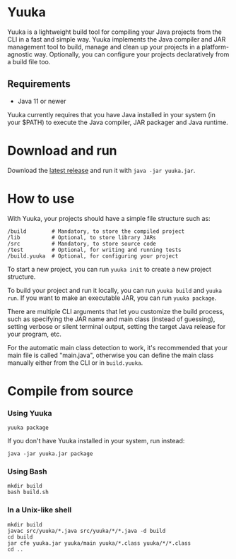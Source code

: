 # Yuuka
Yuuka is a lightweight build tool for compiling your Java projects from the CLI in a fast and simple way. Yuuka implements the Java compiler and JAR management tool to build, manage and clean up your projects in a platform-agnostic way. Optionally, you can configure your projects declaratively from a build file too.

## Requirements
* Java 11 or newer

Yuuka currently requires that you have Java installed in your system (in your $PATH) to execute the Java compiler, JAR packager and Java runtime.

# Download and run
Download the [latest release](https://github.com/spacebanana420/yuuka/releases) and run it with `java -jar yuuka.jar`.

# How to use
With Yuuka, your projects should have a simple file structure such as:
```
/build        # Mandatory, to store the compiled project
/lib          # Optional, to store library JARs
/src          # Mandatory, to store source code
/test         # Optional, for writing and running tests
/build.yuuka  # Optional, for configuring your project
```

To start a new project, you can run `yuuka init` to create a new project structure.

To build your project and run it locally, you can run `yuuka build` and `yuuka run`. If you want to make an executable JAR, you can run `yuuka package`.

There are multiple CLI arguments that let you customize the build process, such as specifying the JAR name and main class (instead of guessing), setting verbose or silent terminal output, setting the target Java release for your program, etc.

For the automatic main class detection to work, it's recommended that your main file is called "main.java", otherwise you can define the main class manually either from the CLI or in `build.yuuka`.

# Compile from source

### Using Yuuka
```
yuuka package
```
If you don't have Yuuka installed in your system, run instead:
```
java -jar yuuka.jar package
```

### Using Bash
```
mkdir build
bash build.sh
```

### In a Unix-like shell
```
mkdir build
javac src/yuuka/*.java src/yuuka/*/*.java -d build
cd build
jar cfe yuuka.jar yuuka/main yuuka/*.class yuuka/*/*.class
cd ..
```
